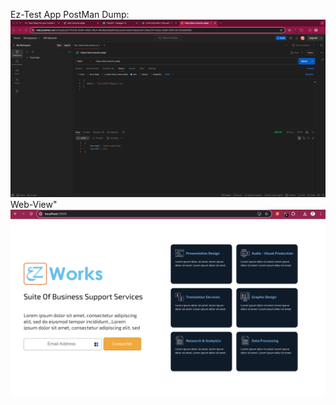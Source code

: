 Ez-Test App 
PostMan Dump:
![Image Alt](https://github.com/sunnykr7781/Ez_test/blob/d6fe97b4a07ee4abbbbce02bd88b8301bfe0b719/postman.png)
Web-View"
![Image Alt](https://github.com/sunnykr7781/Ez_test/blob/main/webview.png?raw=true)
